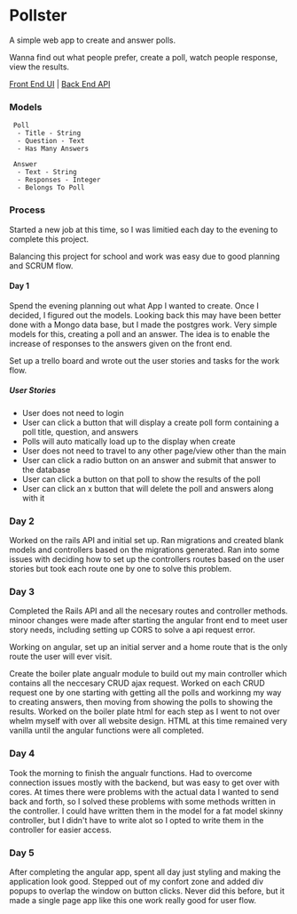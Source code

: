 # Pollster

A simple web app to create and answer polls.

Wanna find out what people prefer, create a poll, watch people response, view the results.

[Front End UI](https://github.com/estermer/pollster-ui) |
[Back End API](https://github.com/estermer/pollster-api)

### Models

```text
 Poll
  - Title - String
  - Question - Text
  - Has Many Answers
  
 Answer
  - Text - String
  - Responses - Integer
  - Belongs To Poll
```

### Process
Started a new job at this time, so I was limitied each day to the evening to complete this project.

Balancing this project for school and work was easy due to good planning and SCRUM flow.

#### Day 1
Spend the evening planning out what App I wanted to create. Once I decided, I figured out the models. Looking back this may have been better done with a Mongo data base, but I made the postgres work. Very simple models for this, creating a poll and an answer. The idea is to enable the increase of responses to the answers given on the front end. 

Set up a trello board and wrote out the user stories and tasks for the work flow.

##### User Stories
 - User does not need to login
 - User can click a button that will display a create poll form containing a poll title, question, and answers
 - Polls will auto matically load up to the display when create
 - User does not need to travel to any other page/view other than the main
 - User can click a radio button on an answer and submit that answer to the database
 - User can click a button on that poll to show the results of the poll
 - User can click an x button that will delete the poll and answers along with it
 
### Day 2
Worked on the rails API and initial set up. Ran migrations and created blank models and controllers based on the migrations generated. Ran into some issues with deciding how to set up the controllers routes based on the user stories but took each route one by one to solve this problem.

### Day 3
Completed the Rails API and all the necesary routes and controller methods. minoor changes were made after starting the angular front end to meet user story needs, including setting up CORS to solve a api request error. 

Working on angular, set up an initial server and a home route that is the only route the user will ever visit.

Create the boiler plate angualr module to build out my main controller which contains all the neccesary CRUD ajax request. Worked on each CRUD request one by one starting with getting all the polls and workinng my way to creating answers, then moving from showing the polls to showing the results. Worked on the boiler plate html for each step as I went to not over whelm myself with over all website design. HTML at this time remained very vanilla until the angular functions were all completed.

### Day 4
Took the morning to finish the angualr functions. Had to overcome connection issues mostly with the backend, but was easy to get over with cores. At times there were problems with the actual data I wanted to send back and forth, so I solved these problems with some methods written in the controller. I could have written them in the model for a fat model skinny controller, but I didn't have to write alot so I opted to write them in the controller for easier access.

### Day 5
After completing the angular app, spent all day just styling and making the application look good. Stepped out of my confort zone and added div popups to overlap the window on button clicks. Never did this before, but it made a single page app like this one work really good for user flow. 
